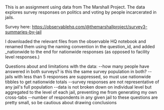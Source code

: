 This is an assignment using data from The Marshall Project. The data explores survey responses on politics and voting by people incarcerated in jails.

Survey here: https://observablehq.com/@themarshallproject/survey3-summaries-by-jail

I downloaded the relevant files from the observable HQ notebook and renamed them using the naming convention in the question_id, and added _nationwide to the end for nationwide responses (as opposed to facility level responses.)

Questions about and limitations with the data:
--how many people have answered in both surveys? is this the same survey population in both?
--jails with less than 5 responses are suppressed, so must use nationwide tibbles to get nationwide totals
--survey responses are not representative of any jail's full population
--data is not broken down on individual level but aggregated to the level of each jail, preventing me from generating my own cross-tabs 
--number of respondents in any given jail to these questions are pretty small, so be cautious about drawing conclusions
